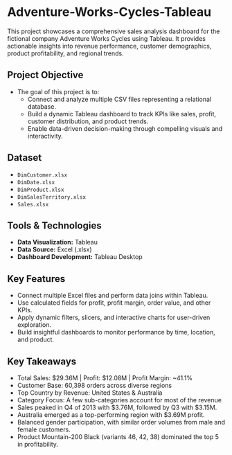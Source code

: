 # Adventure-Works-Cycles-Tableau

This project showcases a comprehensive sales analysis dashboard for the fictional company Adventure Works Cycles using Tableau. It provides actionable insights into revenue performance, customer demographics, product profitability, and regional trends.

## Project Objective

- The goal of this project is to:
   - Connect and analyze multiple CSV files representing a relational database.
   - Build a dynamic Tableau dashboard to track KPIs like sales, profit, customer distribution, and product trends.
   - Enable data-driven decision-making through compelling visuals and interactivity.

## Dataset

- `DimCustomer.xlsx`
- `DimDate.xlsx`
- `DimProduct.xlsx`
- `DimSalesTerritory.xlsx`
- `Sales.xlsx`

## Tools & Technologies

- **Data Visualization:** Tableau 
- **Data Source:** Excel (.xlsx) 
- **Dashboard Development:** Tableau Desktop

## Key Features
 
- Connect multiple Excel files and perform data joins within Tableau.
- Use calculated fields for profit, profit margin, order value, and other KPIs.
- Apply dynamic filters, slicers, and interactive charts for user-driven exploration.
- Build insightful dashboards to monitor performance by time, location, and product.

## Key Takeaways

- Total Sales: $29.36M | Profit: $12.08M | Profit Margin: ~41.1%
- Customer Base: 60,398 orders across diverse regions
- Top Country by Revenue: United States & Australia
- Category Focus: A few sub-categories account for most of the revenue
- Sales peaked in Q4 of 2013 with $3.76M, followed by Q3 with $3.15M.
- Australia emerged as a top-performing region with $3.69M profit.
- Balanced gender participation, with similar order volumes from male and female customers.
- Product Mountain-200 Black (variants 46, 42, 38) dominated the top 5 in profitability.
